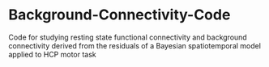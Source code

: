 # Background-Connectivity-Code
Code for studying resting state functional connectivity and background connectivity derived from the residuals of a Bayesian spatiotemporal model applied to HCP motor task

